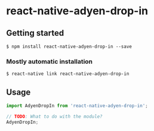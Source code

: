 # react-native-adyen-drop-in

## Getting started

`$ npm install react-native-adyen-drop-in --save`

### Mostly automatic installation

`$ react-native link react-native-adyen-drop-in`

## Usage
```javascript
import AdyenDropIn from 'react-native-adyen-drop-in';

// TODO: What to do with the module?
AdyenDropIn;
```
